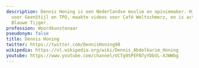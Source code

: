 ```yaml
---
description: Dennis Honing is een Nederlandse moslim en opiniemaker. Hij schreef o.a.
  voor GeenStijl en TPO, maakte videos voor Café Weltschmerz, en is actief bij De
  Blauwe Tijger.
profession: Woordkunstenaar
pseudonym: false
title: Dennis Honing
twitter: https://twitter.com/DennisHoning90
wikipedia: https://nl.wikipedia.org/wiki/Dennis_Abdelkarim_Honing
youtube: https://www.youtube.com/channel/UCTg9SPEFN7yYDbVL-XJWWbg
---
```

